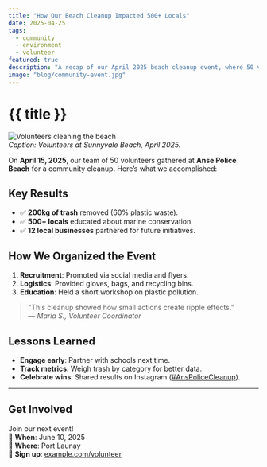 ```yaml
---
title: "How Our Beach Cleanup Impacted 500+ Locals"
date: 2025-04-25
tags:
  - community
  - environment
  - volunteer
featured: true
description: "A recap of our April 2025 beach cleanup event, where 50 volunteers removed 200kg of trash and engaged the local community."
image: "blog/community-event.jpg"
---
```


# {{ title }}

![Volunteers cleaning the beach](/images/blog/default-image.jpg)  
_Caption: Volunteers at Sunnyvale Beach, April 2025._

On **April 15, 2025**, our team of 50 volunteers gathered at **Anse Police Beach** for a community cleanup. Here’s what we accomplished:

## Key Results

- ✅ **200kg of trash** removed (60% plastic waste).
- ✅ **500+ locals** educated about marine conservation.
- ✅ **12 local businesses** partnered for future initiatives.

## How We Organized the Event

1. **Recruitment**: Promoted via social media and flyers.
2. **Logistics**: Provided gloves, bags, and recycling bins.
3. **Education**: Held a short workshop on plastic pollution.

> "This cleanup showed how small actions create ripple effects."  
> — _Maria S., Volunteer Coordinator_

## Lessons Learned

- **Engage early**: Partner with schools next time.
- **Track metrics**: Weigh trash by category for better data.
- **Celebrate wins**: Shared results on Instagram ([#AnsPoliceCleanup](https://example.com)).

---

## Get Involved

Join our next event!  
📅 **When**: June 10, 2025  
📍 **Where**: Port Launay  
🔗 **Sign up**: [example.com/volunteer](https://example.com/volunteer)
